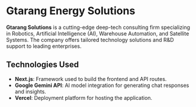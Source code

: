 # Gtarang Energy Solutions

**Gtarang Solutions**  is a cutting-edge deep-tech consulting firm specializing in Robotics, Artificial Intelligence (AI), Warehouse Automation, and Satellite Systems. The company offers tailored technology solutions and R&D support to leading enterprises.​


## Technologies Used

- **Next.js**: Framework used to build the frontend and API routes.
- **Google Gemini API**: AI model integration for generating chat responses and insights.
- **Vercel**: Deployment platform for hosting the application.


